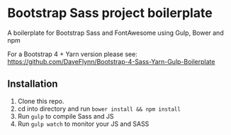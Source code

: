 # Bootstrap Sass project boilerplate

A boilerplate for Bootstrap Sass and FontAwesome using Gulp, Bower and npm

For a Bootstrap 4 + Yarn version please see: https://github.com/DaveFlynn/Bootstrap-4-Sass-Yarn-Gulp-Boilerplate

## Installation

1. Clone this repo.
2. cd into directory and run `bower install && npm install`
3. Run `gulp` to compile Sass and JS
4. Run `gulp watch` to monitor your JS and SASS


